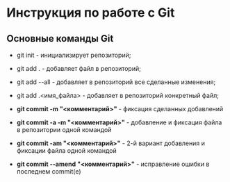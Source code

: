 # Инструкция по работе с Git
## Основные команды Git

* git init - инициализирует репозиторий;

* git add . - добавляет файл в репозиторий;
* git add --all - добавляет в репозиторий все сделанные изменения;
* git add .\<имя_файла> - добавляет в репозиторий конкретный файл;

* __git commit -m "<комментарий>"__ - фиксация сделанных добавлений
* __git commit -a -m "<комментарий>"__ - добавление и фиксация файла в репозитории одной командой
* __git commit -am "<комментарий>"__ - 2-й вариант добавления и фиксации файла одной командой
* __git commit --amend "<комментарий>"__ - исправление ошибки в последнем commit(e)
